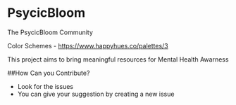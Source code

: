 # PsycicBloom
The PsycicBloom Community

Color Schemes - https://www.happyhues.co/palettes/3

This project aims to bring meaningful resources for Mental Health Awarness

##How Can you Contribute?
- Look for the issues
- You can give your suggestion by creating a new issue